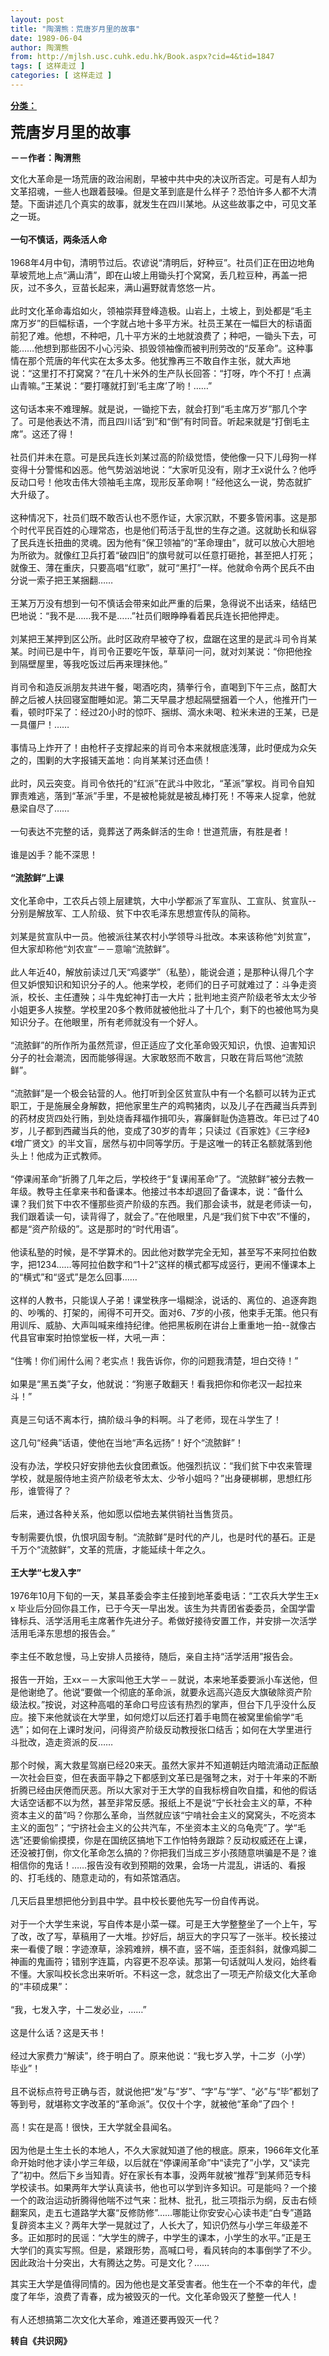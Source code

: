 ```yaml
---
layout: post
title: "陶渭熊：荒唐岁月里的故事"
date: 1989-06-04
author: 陶渭熊
from: http://mjlsh.usc.cuhk.edu.hk/Book.aspx?cid=4&tid=1847
tags: [ 这样走过 ]
categories: [ 这样走过 ]
---
```


<div style="margin: 15px 10px 10px 0px;">
 <div>
  <span id="ctl00_ContentPlaceHolder1_chapter1_SubjectLabel" style="font-weight:bold;text-decoration:underline;">
   分类：
  </span>
 </div>
 <p>
  <strong>
   <font size="5">
    荒唐岁月里的故事
   </font>
  </strong>
 </p>
 <p>
  <strong>
   －－作者：陶渭熊
  </strong>
 </p>
 <p>
  文化大革命是一场荒唐的政治闹剧，早被中共中央的决议所否定。可是有人却为文革招魂，一些人也跟着鼓噪。但是文革到底是什么样子？恐怕许多人都不大清楚。下面讲述几个真实的故事，就发生在四川某地。从这些故事之中，可见文革之一斑。
  <br/>
  <br/>
  <strong>
   一句不慎话，两条活人命
   <br/>
  </strong>
  <br/>
  1968年4月中旬，清明节过后。农谚说“清明后，好种豆”。社员们正在田边地角草坡荒地上点“满山清”，即在山坡上用锄头打个窝窝，丢几粒豆种，再盖一把灰，过不多久，豆苗长起来，满山遍野就青悠悠一片。
  <br/>
  <br/>
  此时文化革命毒焰如火，领袖崇拜登峰造极。山岩上，土坡上，到处都是“毛主席万岁”的巨幅标语，一个字就占地十多平方米。社员王某在一幅巨大的标语面前犯了难。他想，不种吧，几十平方米的土地就浪费了；种吧，一锄头下去，可能……他想到那些因不小心污染、损毁领袖像而被判刑劳改的“反革命”。这种事情在那个荒唐的年代实在太多太多。他犹豫再三不敢自作主张，就大声地说：“这里打不打窝窝？”在几十米外的生产队长回答：“打呀，咋个不打！点满山青嘛。”王某说：“要打噻就打到‘毛主席’了哟！……”
  <br/>
  <br/>
  这句话本来不难理解。就是说，一锄挖下去，就会打到“毛主席万岁”那几个字了。可是他表达不清，而且四川话“到”和“倒”有时同音。听起来就是“打倒毛主席”。这还了得！
  <br/>
  <br/>
  社员们并未在意。可是民兵连长刘某过高的阶级觉悟，使他像一只下儿母狗一样变得十分警惕和凶恶。他气势汹汹地说：“大家听见没有，刚才王x说什么？他呼反动口号！他攻击伟大领袖毛主席，现形反革命啊！”经他这么一说，势态就扩大升级了。
  <br/>
  <br/>
  这种情况下，社员们既不敢否认也不愿作证，大家沉默，不要多管闲事。这是那个时代平民百姓的心理常态，也是他们苟活于乱世的生存之道。这就助长和纵容了民兵连长扭曲的灵魂。因为他有“保卫领袖”的“革命理由”，就可以放心大胆地为所欲为。就像红卫兵打着“破四旧”的旗号就可以任意打砸抢，甚至把人打死；就像王、薄在重庆，只要高唱“红歌”，就可“黑打”一样。他就命令两个民兵不由分说一索子把王某捆翻……
  <br/>
  <br/>
  王某万万没有想到一句不慎话会带来如此严重的后果，急得说不出话来，结结巴巴地说：“我不是……我不是……”社员们眼睁睁看着民兵连长把他押走。
  <br/>
  <br/>
  刘某把王某押到区公所。此时区政府早被夺了权，盘踞在这里的是武斗司令肖某某。时间已是中午，肖司令正要吃午饭，草草问一问，就对刘某说：“你把他拴到隔壁屋里，等我吃饭过后再来理抹他。”
  <br/>
  <br/>
  肖司令和造反派朋友共进午餐，喝酒吃肉，猜拳行令，直喝到下午三点，酩酊大醉之后被人扶回寝室酣睡如泥。第二天早晨才想起隔壁捆着一个人，他推开门一看，顿时吓呆了：经过20小时的惊吓、捆绑、滴水未喝、粒米未进的王某，已是一具僵尸！……
  <br/>
  <br/>
  事情马上炸开了！由枪杆子支撑起来的肖司令本来就根底浅薄，此时便成为众矢之的，围剿的大字报铺天盖地：向肖某某讨还血债！
  <br/>
  <br/>
  此时，风云突变。肖司令依托的“红派”在武斗中败北，“革派”掌权。肖司令自知罪责难逃，落到“革派”手里，不是被枪毙就是被乱棒打死！不等来人捉拿，他就悬梁自尽了……
  <br/>
  <br/>
  一句表达不完整的话，竟葬送了两条鲜活的生命！世道荒唐，有胜是者！
  <br/>
  <br/>
  谁是凶手？能不深思！
  <br/>
  <br/>
  <strong>
   “流脓鲜”上课
   <br/>
  </strong>
  <br/>
  文化革命中，工农兵占领上层建筑，大中小学都派了军宣队、工宣队、贫宣队--分别是解放军、工人阶级、贫下中农毛泽东思想宣传队的简称。
  <br/>
  <br/>
  刘某是贫宣队中一员。他被派往某农村小学领导斗批改。本来该称他“刘贫宣”，但大家却称他“刘农宣”－－意喻“流脓鲜”。
  <br/>
  <br/>
  此人年近40，解放前读过几天“鸡婆学”（私塾），能说会道；是那种认得几个字但又妒恨知识和知识分子的人。他来学校，老师们的日子可就难过了：斗争走资派，校长、主任遭殃；斗牛鬼蛇神打击一大片；批判地主资产阶级老爷太太少爷小姐更多人挨整。学校里20多个教师就被他批斗了十几个，剩下的也被他骂为臭知识分子。在他眼里，所有老师就没有一个好人。
  <br/>
  <br/>
  “流脓鲜”的所作所为虽然荒谬，但正适应了文化革命毁灭知识，仇恨、迫害知识分子的社会潮流，因而能够得逞。大家敢怒而不敢言，只敢在背后骂他“流脓鲜”。
  <br/>
  <br/>
  “流脓鲜”是一个极会钻营的人。他打听到全区贫宣队中有一个名额可以转为正式职工，于是施展全身解数，把他家里生产的鸡鸭猪肉，以及儿子在西藏当兵弄到的药材皮货四处行贿，到处烧香拜福作揖叩头，寡廉鲜耻伪造篡改。年已过了40岁，儿子都到西藏当兵的他，变成了30岁的青年；只读过《百家姓》《三字经》《增广贤文》的半文盲，居然与初中同等学历。于是这唯一的转正名额就落到他头上！他成为正式教师。
  <br/>
  <br/>
  “停课闹革命”折腾了几年之后，学校终于“复课闹革命”了。“流脓鲜”被分去教一年级。教导主任拿来书和备课本。他接过书本却退回了备课本，说：“备什么课？我们贫下中农不懂那些资产阶级的东西。我们那会读书，就是老师读一句，我们跟着读一句，读背得了，就会了。”在他眼里，凡是“我们贫下中农”不懂的，都是“资产阶级的”。这是那时的“时代用语”。
  <br/>
  <br/>
  他读私塾的时候，是不学算术的。因此他对数学完全无知，甚至写不来阿拉伯数字，把1234……等阿拉伯数字和“1十2”这样的横式都写成竖行，更闹不懂课本上的“横式”和“竖式”是怎么回事……
  <br/>
  <br/>
  这样的人教书，只能误人子弟！课堂秩序一塌糊涂，说话的、离位的、追逐奔跑的、吵嘴的、打架的，闹得不可开交。面对6、7岁的小孩，他束手无策。他只有用训斥、威胁、大声叫喊来维持纪律。他把黑板刷在讲台上重重地一拍--就像古代县官审案时拍惊堂板一样，大吼一声：
  <br/>
  <br/>
  “住嘴！你们闹什么闹？老实点！我告诉你，你的问题我清楚，坦白交待！”
  <br/>
  <br/>
  如果是“黑五类”子女，他就说：“狗崽子敢翻天！看我把你和你老汉一起拉来斗！”
  <br/>
  <br/>
  真是三句话不离本行，搞阶级斗争的料啊。斗了老师，现在斗学生了！
  <br/>
  <br/>
  这几句“经典”话语，使他在当地“声名远扬”！好个“流脓鲜”！
  <br/>
  <br/>
  没有办法，学校只好安排他去伙食团煮饭。他强烈抗议：“我们贫下中农来管理学校，就是服侍地主资产阶级老爷太太、少爷小姐吗？”出身硬梆梆，思想红彤彤，谁管得了？
  <br/>
  <br/>
  后来，通过各种关系，他如愿以偿地去某供销社当售货员。
  <br/>
  <br/>
  专制需要仇恨，仇恨巩固专制。“流脓鲜”是时代的产儿，也是时代的基石。正是千万个“流脓鲜”，文革的荒唐，才能延续十年之久。
  <br/>
  <br/>
  <strong>
   王大学“七发入字”
   <br/>
  </strong>
  <br/>
  1976年10月下旬的一天，某县革委会李主任接到地革委电话：“工农兵大学生王x x 毕业后分回你县工作，已于今天一早出发。该生为共青团省委委员，全国学雷锋标兵、活学活用毛主席著作先进分子。希做好接待安置工作，并安排一次活学活用毛泽东思想的报告会。”
  <br/>
  <br/>
  李主任不敢怠慢，马上安排人员接待，随后，亲自主持“活学活用”报告会。
  <br/>
  <br/>
  报告一开始，王xx－－大家叫他王大学－－就说，本来地革委要派小车送他，但是他谢绝了。他说“要做一个彻底的革命派，就要永远高兴造反大旗破除资产阶级法权。”按说，对这种高唱的革命口号应该有热烈的掌声，但台下几乎没什么反应。接下来他就谈在大学里，如何熄灯以后还打着手电筒在被窝里偷偷学“毛选”；如何在上课时发问，问得资产阶级反动教授张口结舌；如何在大学里进行斗批改，造走资派的反……
  <br/>
  <br/>
  那个时候，离大救星驾崩已经20来天。虽然大家并不知道朝廷内暗流涌动正酝酿一次社会巨变，但在表面平静之下都感到文革已是强弩之末，对于十年来的不断折腾已经由厌倦而厌恶。所以大家对于王大学的自我标榜自吹自擂，和他的假话大话空话都不以为然，甚至非常反感。报纸上不是说“宁长社会主义的草，不种资本主义的苗”吗？你那么革命，当然就应该“宁啃社会主义的窝窝头，不吃资本主义的面包”；“宁挤社会主义的公共汽车，不坐资本主义的乌龟壳”了。学“毛选”还要偷偷摸摸，你是在国统区搞地下工作怕特务跟踪？反动权威还在上课，还没被打倒，你文化革命怎么搞的？你把我们当成三岁小孩随意哄骗是不是？谁相信你的鬼话！……报告没有收到预期的效果，会场一片混乱，讲话的、看报的、打毛线的、随意走动的，有如茶馆酒店。
  <br/>
  <br/>
  几天后县里想把他分到县中学。县中校长要他先写一份自传再说。
  <br/>
  <br/>
  对于一个大学生来说，写自传本是小菜一碟。可是王大学整整坐了一个上午，写了改，改了写，草稿用了一大堆。抄好后，胡豆大的字只写了一张半。校长接过来一看傻了眼：字迹潦草，涂鸦难辨，横不直，竖不端，歪歪斜斜，就像鸡脚二神画的鬼画符；错别字连篇，内容更不忍卒读。那第一句话就叫人发闷，始终看不懂。大家叫校长念出来听听。不料这一念，就念出了一项无产阶级文化大革命的“丰硕成果”：
  <br/>
  <br/>
  “我，七发入字，十二发必业，……”
  <br/>
  <br/>
  这是什么话？这是天书！
  <br/>
  <br/>
  经过大家费力“解读”，终于明白了。原来他说：“我七岁入学，十二岁（小学）毕业”！
  <br/>
  <br/>
  且不说标点符号正确与否，就说他把“发”与“岁”、“字”与“学”、“必”与“毕”都划了等到号，就堪称文字改革的“革命派”。仅仅十个字，就被他“革命”了四个！
  <br/>
  <br/>
  高！实在是高！很快，王大学就全县闻名。
  <br/>
  <br/>
  因为他是土生土长的本地人，不久大家就知道了他的根底。原来，1966年文化革命开始时他才读小学三年级，以后就在“停课闹革命”中“读完了”小学，又“读完了”初中。然后下乡当知青。好在家长有本事，没两年就被“推荐”到某师范专科学校读书。如果两年大学认真读书，他也可以学到许多知识。可是能吗？一个接一个的政治运动折腾得他喘不过气来：批林、批孔，批三项指示为纲，反击右倾翻案风，走五七道路学大寨“反修防修”……哪能让你安安心心读书走“白专”道路复辟资本主义？两年大学一晃就过了，人长大了，知识仍然与小学三年级差不多。正如那时的民谣：“大学生的牌子，中学生的课本，小学生的水平。”正是王大学们的真实写照。但是，紧跟形势，高喊口号，看风转向的本事倒学了不少。因此政治十分突出，大有腾达之势。可是文化？……
 </p>
 <p>
  其实王大学是值得同情的。因为他也是文革受害者。他生在一个不幸的年代，虚度了年华，浪费了青春，成为被毁灭的一代。文化革命毁灭了整整一代人！
  <br/>
  <br/>
  有人还想搞第二次文化大革命，难道还要再毁灭一代？
  <br/>
 </p>
 <p>
  <strong>
   转自《共识网》
  </strong>
 </p>
</div>

